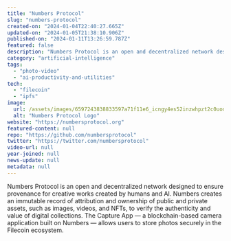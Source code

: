 ```yaml
---
title: "Numbers Protocol"
slug: "numbers-protocol"
created-on: "2024-01-04T22:40:27.665Z"
updated-on: "2024-01-05T21:38:10.906Z"
published-on: "2024-01-11T13:26:59.787Z"
featured: false
description: "Numbers Protocol is an open and decentralized network designed to ensure provenance for creative works created by humans and AI."
category: "artificial-intelligence"
tags:
  - "photo-video"
  - "ai-productivity-and-utilities"
tech:
  - "filecoin"
  - "ipfs"
image:
  url: /assets/images/6597243838833597a71f11e6_icngy4es52inzwhpzt2c0uodiwktmytv6cqlvo6kya8.png
  alt: "Numbers Protocol Logo"
website: "https://numbersprotocol.org"
featured-content: null
repo: "https://github.com/numbersprotocol"
twitter: "https://twitter.com/numbersprotocol"
video-url: null
year-joined: null
news-update: null
metadata: null
---
```


Numbers Protocol is an open and decentralized network designed to ensure provenance for creative works created by humans and AI. Numbers creates an immutable record of attribution and ownership of public and private assets, such as images, videos, and NFTs, to verify the authenticity and value of digital collections. The Capture App — a blockchain-based camera application built on Numbers — allows users to store photos securely in the Filecoin ecosystem.
